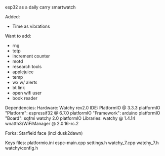 esp32 as a daily carry smartwatch


Added:
- Time as vibrations

Want to add:
- rng
- totp
- increment counter
- motd
- research tools
- applejuice
- temp
- wx w/ alerts
- bt link
- open wifi user
- book reader

Dependencies:
Hardware: Watchy rev2.0
IDE: PlatformIO @ 3.3.3
platformIO "Platform": espressif32 @ 6.7.0
platformIO "Framework": arduino
platformIO "Board": sqfmi watchy 2.0
platformIO Libraries:
    watchy @ 1.4.14
    wnatth3/WiFiManager @ 2.0.16-rc.2

Forks:
Starfield face (incl dusk2dawn)

Keys files:
    platformio.ini
    espc-main.cpp
    settings.h
    watchy_7.cpp
    watchy_7.h
    watchy/config.h